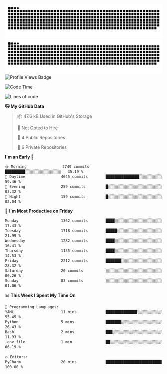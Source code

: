 <img src="https://github.com/nielsbaggerman/nielsbaggerman/blob/output/github-contribution-grid-snake.svg#gh-light-mode-only" alt="GitHub Snake Light">
<img src="https://github.com/nielsbaggerman/nielsbaggerman/blob/output/github-contribution-grid-snake-dark.svg#gh-dark-mode-only" alt="GitHub Snake Dark">
<img src="https://komarev.com/ghpvc/?username=nielsbaggerman&amp;label=Profile+Views" alt="Profile Views Badge" />

<!--START_SECTION:waka-->
![Code Time](http://img.shields.io/badge/Code%20Time-2%2C262%20hrs%2031%20mins-blue)

![Lines of code](https://img.shields.io/badge/From%20Hello%20World%20I%27ve%20Written-9.0%20million%20lines%20of%20code-blue)

**🐱 My GitHub Data** 

> 📦 47.6 kB Used in GitHub's Storage 
 > 
> 🚫 Not Opted to Hire
 > 
> 📜 4 Public Repositories 
 > 
> 🔑 6 Private Repositories 
 > 
**I'm an Early 🐤** 

```text
🌞 Morning                2749 commits        █████████░░░░░░░░░░░░░░░░   35.19 % 
🌆 Daytime                4645 commits        ███████████████░░░░░░░░░░   59.46 % 
🌃 Evening                259 commits         █░░░░░░░░░░░░░░░░░░░░░░░░   03.32 % 
🌙 Night                  159 commits         █░░░░░░░░░░░░░░░░░░░░░░░░   02.04 % 
```
📅 **I'm Most Productive on Friday** 

```text
Monday                   1362 commits        ████░░░░░░░░░░░░░░░░░░░░░   17.43 % 
Tuesday                  1718 commits        █████░░░░░░░░░░░░░░░░░░░░   21.99 % 
Wednesday                1282 commits        ████░░░░░░░░░░░░░░░░░░░░░   16.41 % 
Thursday                 1135 commits        ████░░░░░░░░░░░░░░░░░░░░░   14.53 % 
Friday                   2212 commits        ███████░░░░░░░░░░░░░░░░░░   28.32 % 
Saturday                 20 commits          ░░░░░░░░░░░░░░░░░░░░░░░░░   00.26 % 
Sunday                   83 commits          ░░░░░░░░░░░░░░░░░░░░░░░░░   01.06 % 
```


📊 **This Week I Spent My Time On** 

```text
💬 Programming Languages: 
YAML                     11 mins             ██████████████░░░░░░░░░░░   55.45 % 
Python                   5 mins              ███████░░░░░░░░░░░░░░░░░░   26.43 % 
Bash                     2 mins              ███░░░░░░░░░░░░░░░░░░░░░░   11.93 % 
.env file                1 min               ██░░░░░░░░░░░░░░░░░░░░░░░   06.19 % 

🔥 Editors: 
PyCharm                  20 mins             █████████████████████████   100.00 % 
```


<!--END_SECTION:waka-->
